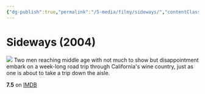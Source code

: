 ```yaml
---
{"dg-publish":true,"permalink":"/5-media/filmy/sideways/","contentClasses":"movie","tags":["to-watch","фильм","#Comedy","#Drama","#Romance"],"created":"2024-01-20T01:38:54.031+03:00","updated":"2024-01-20T01:55:02.190+03:00"}
---
```


# Sideways (2004)
![](https://m.media-amazon.com/images/M/MV5BMTU0Mjg3MzkxOV5BMl5BanBnXkFtZTYwNDU1OTY3._V1_SX300.jpg)
Two men reaching middle age with not much to show but disappointment embark on a week-long road trip through California's wine country, just as one is about to take a trip down the aisle.

**7.5** on [IMDB](https://www.imdb.com/title/tt0375063)
